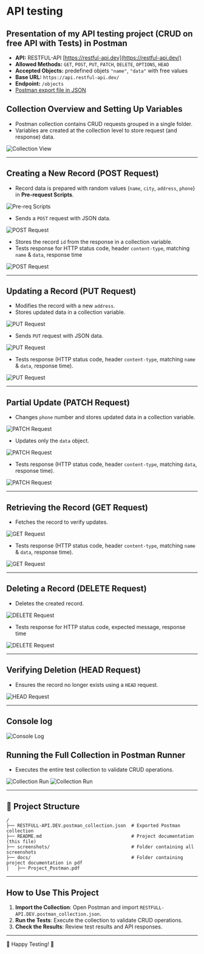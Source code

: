 # API testing 
## Presentation of my API testing project (CRUD on free API with Tests) in Postman

- **API:** RESTFUL-API [https://restful-api.dev](https://restful-api.dev/)
- **Allowed Methods:** `GET`, `POST`, `PUT`, `PATCH`, `DELETE`, `OPTIONS`, `HEAD`
- **Accepted Objects:** predefined objets `"name"`, `"data"` with free values
- **Base URL:** `https://api.restful-api.dev/`
- **Endpoint:** `/objects`
- [Postman export file in JSON](RESTFULL-API.DEV.postman_collection.json)

## Collection Overview and Setting Up Variables

- Postman collection contains CRUD requests grouped in a single folder.
- Variables are created at the collection level to store request (and response) data.

![Collection View](screenshots/PM01.png)


---

## Creating a New Record (POST Request)

- Record data is prepared with random values (`name`, `city`, `address`, `phone`) in **Pre-request Scripts**.

![Pre-req Scripts](screenshots/PM02.png)
 
- Sends a `POST` request with JSON data.
 
![POST Request](screenshots/PM03.png)

- Stores the record `id` from the response in a collection variable.
- Tests response for HTTP status code, header `content-type`, matching `name` & `data`, response time

![POST Request](screenshots/PM04.png)

---

## Updating a Record (PUT Request)

- Modifies the record with a new `address`.
- Stores updated data in a collection variable.

![PUT Request](screenshots/PM05.png)


- Sends `PUT` request with JSON data.

![PUT Request](screenshots/PM06.png)

- Tests response (HTTP status code, header `content-type`, matching `name` & `data`, response time).

![PUT Request](screenshots/PM07.png)

---

## Partial Update (PATCH Request)

- Changes `phone` number and stores updated data in a collection variable.

![PATCH Request](screenshots/PM08.png)

- Updates only the `data` object.

![PATCH Request](screenshots/PM09.png)

- Tests response (HTTP status code, header `content-type`, matching `data`, response time).

![PATCH Request](screenshots/PM10.png)

---

## Retrieving the Record (GET Request)

- Fetches the record to verify updates.

![GET Request](screenshots/PM11.png)

- Tests response (HTTP status code, header `content-type`, matching `name` & `data`, response time).

![GET Request](screenshots/PM12.png)

---

## Deleting a Record (DELETE Request)

- Deletes the created record.

![DELETE Request](screenshots/PM13.png)

- Tests response for HTTP status code, expected message, response time

![DELETE Request](screenshots/PM14.png)

---

## Verifying Deletion (HEAD Request)

- Ensures the record no longer exists using a `HEAD` request.

![HEAD Request](screenshots/PM15.png)

---

## Console log

![Console Log](screenshots/PM16.png)

## Running the Full Collection in Postman Runner

- Executes the entire test collection to validate CRUD operations.

![Collection Run](screenshots/PM17.png)
![Collection Run](screenshots/PM18.png)

---

## 📂 Project Structure
```plaintext
/
├── RESTFULL-API.DEV.postman_collection.json  # Exported Postman collection
├── README.md                                 # Project documentation (this file)
├── screenshots/                              # Folder containing all screenshots
├── docs/                                     # Folder containing project documentation in pdf 
│   ├── Project_Postman.pdf
```

---

## How to Use This Project
1. **Import the Collection**: Open Postman and import `RESTFULL-API.DEV.postman_collection.json`.
2. **Run the Tests**: Execute the collection to validate CRUD operations.
3. **Check the Results**: Review test results and API responses.

---

🚀 Happy Testing! 🎯

